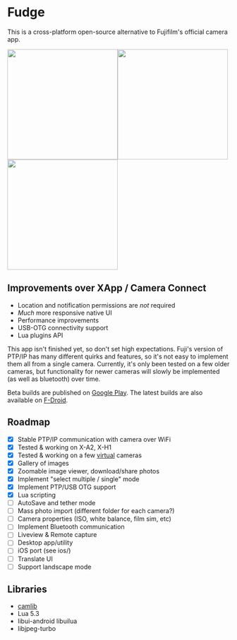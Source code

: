 # Fudge
This is a cross-platform open-source alternative to Fujifilm's official camera app.

<img src='fastlane/metadata/android/en-US/images/phoneScreenshots/Screenshot_20240305-104928.png' width='250'><img src='fastlane/metadata/android/en-US/images/phoneScreenshots/Screenshot_20240305-104948.png' width='250'><img src='fastlane/metadata/android/en-US/images/phoneScreenshots/Screenshot_20240305-105032.png' width='250'>

## Improvements over XApp / Camera Connect
- Location and notification permissions are *not* required
- *Much* more responsive native UI
- Performance improvements
- USB-OTG connectivity support
- Lua plugins API

This app isn't finished yet, so don't set high expectations. Fuji's version of PTP/IP has many different quirks and features, so it's not easy to implement them all from
a single camera. Currently, it's only been tested on a few older cameras, but functionality for newer cameras will slowly be implemented (as well as bluetooth) over time.

Beta builds are published on [Google Play](https://play.google.com/store/apps/details?id=dev.danielc.fujiapp). The latest builds are also available on [F-Droid](https://apt.izzysoft.de/fdroid/index/apk/dev.danielc.fujiapp).

## Roadmap

- [x] Stable PTP/IP communication with camera over WiFi
- [x] Tested & working on X-A2, X-H1
- [x] Tested & working on a few [virtual](https://github.com/petabyt/vcam) cameras
- [x] Gallery of images
- [x] Zoomable image viewer, download/share photos
- [x] Implement "select multiple / single" mode
- [x] Implement PTP/USB OTG support
- [x] Lua scripting
- [ ] AutoSave and tether mode
- [ ] Mass photo import (different folder for each camera?)
- [ ] Camera properties (ISO, white balance, film sim, etc)
- [ ] Implement Bluetooth communication
- [ ] Liveview & Remote capture
- [ ] Desktop app/utility
- [ ] iOS port (see ios/)
- [ ] Translate UI
- [ ] Support landscape mode

## Libraries
- [camlib](https://github.com/petabyt/camlib)
- Lua 5.3
- libui-android libuilua
- libjpeg-turbo
